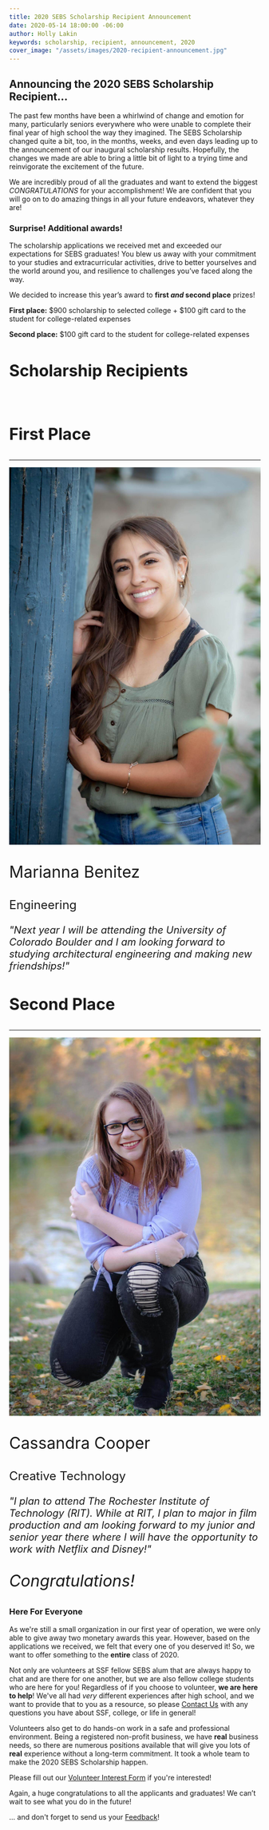 ```yaml
---
title: 2020 SEBS Scholarship Recipient Announcement
date: 2020-05-14 18:00:00 -06:00
author: Holly Lakin
keywords: scholarship, recipient, announcement, 2020
cover_image: "/assets/images/2020-recipient-announcement.jpg"
---
```


## Announcing the 2020 SEBS Scholarship Recipient…

The past few months have been a whirlwind of change and emotion for many, particularly seniors everywhere who were unable to complete their final year of high school the way they imagined. The SEBS Scholarship changed quite a bit, too, in the months, weeks, and even days leading up to the announcement of our inaugural scholarship results. Hopefully, the changes we made are able to bring a little bit of light to a trying time and reinvigorate the excitement of the future.

We are incredibly proud of all the graduates and want to extend the biggest *CONGRATULATIONS* for your accomplishment! We are confident that you will go on to do amazing things in all your future endeavors, whatever they are!

### Surprise! Additional awards!

The scholarship applications we received met and exceeded our expectations for SEBS graduates! You blew us away with your commitment to your studies and extracurricular activities, drive to better yourselves and the world around you, and resilience to challenges you’ve faced along the way.

We decided to increase this year’s award to **first *and* second place** prizes!

**First place:** $900 scholarship to selected college + $100 gift card to the student for college-related expenses

**Second place:** $100 gift card to the student for college-related expenses

<div class="text-center mt-5">
<h2 style="font-size: 2rem;">Scholarship Recipients</h2>
<br>
<div class="mb-5">
<h3 style="font-size: 2rem;">First Place</h3>
<hr>
<img src="/assets/images/Marianna.jpg" title="Marianna" alt="Marianna">
<p style="font-size: 2rem;">Marianna Benitez</p>
<p style="font-size: 1.5rem;">Engineering</p>
<p style="font-size: 1.25rem;"><i>"Next year I will be attending the University of Colorado Boulder and I am looking forward to studying architectural engineering and making new friendships!"</i></p>
</div>
<div class="mb-5">
<h3 style="font-size: 2rem;">Second Place</h3>
<hr>
<img src="/assets/images/Cassandra.jpg" title="Cassandra" alt="Cassandra">
<p style="font-size: 2rem;">Cassandra Cooper</p>
<p style="font-size: 1.5rem;">Creative Technology</p>
<p style="font-size: 1.25rem;"><i>"I plan to attend The Rochester Institute of Technology (RIT). While at RIT, I plan to major in film production and am looking forward to my junior and senior year there where I will have the opportunity to work with Netflix and Disney!"</i></p>
</div>
<p style="font-size: 2rem;" class="mb-5"><i>Congratulations!</i></p>
</div>

### Here For Everyone

As we're still a small organization in our first year of operation, we were only able to give away two monetary awards this year.
However, based on the applications we received, we felt that every one of you deserved it!
So, we want to offer something to the **entire** class of 2020.

Not only are volunteers at SSF fellow SEBS alum that are always happy to chat and are there for one another, but we are also fellow college students who are here for you!
Regardless of if you choose to volunteer, **we are here to help**!
We've all had *very* different experiences after high school, and we want to provide that to you as a resource, so please [Contact Us](https://sebsscholarship.org/#section-contact) with any questions you have about SSF, college, or life in general!

Volunteers also get to do hands-on work in a safe and professional environment.
Being a registered non-profit business, we have **real** business needs, so there are numerous positions available that will give you lots of **real** experience without a long-term commitment.
It took a whole team to make the 2020 SEBS Scholarship happen.

Please fill out our [Volunteer Interest Form](https://forms.gle/PGQbzymeGPz1E7U27) if you're interested!

Again, a huge congratulations to all the applicants and graduates! We can’t wait to see what you do in the future!

... and don't forget to send us your [Feedback](https://forms.gle/B2WwbkPSfrZcQjvTA)!